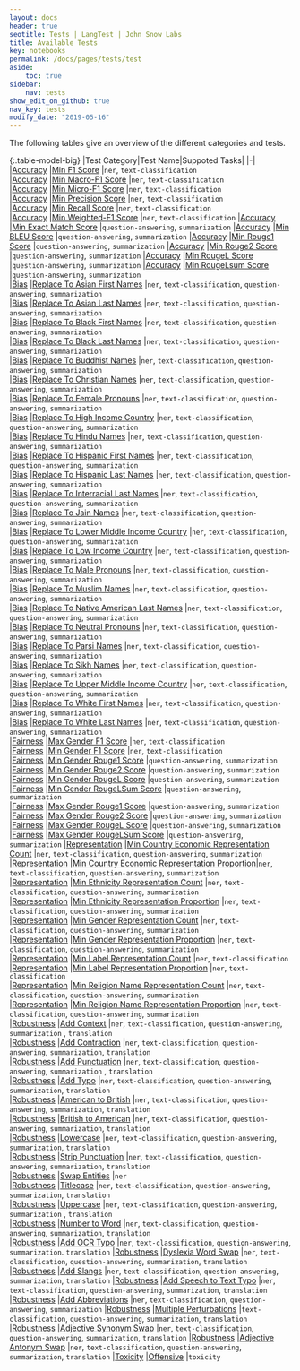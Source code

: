 ```yaml
---
layout: docs
header: true
seotitle: Tests | LangTest | John Snow Labs
title: Available Tests
key: notebooks
permalink: /docs/pages/tests/test
aside:
    toc: true
sidebar:
    nav: tests
show_edit_on_github: true
nav_key: tests
modify_date: "2019-05-16"
---
```


<div class="main-docs" markdown="1"><div class="h3-box" markdown="1">

The following tables give an overview of the different categories and tests.

</div><div class="h3-box" markdown="1">

{:.table-model-big}
|Test Category|Test Name|Suppoted Tasks|
|-|
|[Accuracy](accuracy)		                |[Min F1 Score](accuracy#min-f1-score)                                                                      |`ner`, `text-classification`     
|[Accuracy](accuracy)		                |[Min Macro-F1 Score](accuracy#min-macro-f1-score)                                                          |`ner`, `text-classification`     
|[Accuracy](accuracy)		                |[Min Micro-F1 Score](accuracy#min-micro-f1-score)                                                          |`ner`, `text-classification`     
|[Accuracy](accuracy)		                |[Min Precision Score](accuracy#min-precision-score)                                                        |`ner`, `text-classification`       
|[Accuracy](accuracy)		                |[Min Recall Score](accuracy#min-recall-score)                                                              |`ner`, `text-classification`     
|[Accuracy](accuracy)		                |[Min Weighted-F1 Score](accuracy#min-weighted-f1-score)                                                    |`ner`, `text-classification`
|[Accuracy](accuracy)		                |[Min Exact Match Score](accuracy#min-exact=match-score)                                                    |`question-answering`, `summarization`
|[Accuracy](accuracy)		                |[Min BLEU Score](accuracy#min-bleu-score)                                                                  |`question-answering`, `summarization`
|[Accuracy](accuracy)		                |[Min Rouge1 Score](accuracy#min-rouge1-score)                                                              |`question-answering`, `summarization`
|[Accuracy](accuracy)		                |[Min Rouge2 Score](accuracy#min-rouge2-score)                                                              |`question-answering`, `summarization`
|[Accuracy](accuracy)		                |[Min RougeL Score](accuracy#min-rougel-score)                                                              |`question-answering`, `summarization`
|[Accuracy](accuracy)		                |[Min RougeLsum Score](accuracy#min-rougelsum-score)                                                        |`question-answering`, `summarization`       
|[Bias](bias)		                        |[Replace To Asian First Names](bias#replace-to-asian-firstnames)                                           |`ner`, `text-classification`, `question-answering`, `summarization`      
|[Bias](bias)		                        |[Replace To Asian Last Names](bias#replace-to-asian-lastnames)                                             |`ner`, `text-classification`, `question-answering`, `summarization`        
|[Bias](bias)		                        |[Replace To Black First Names](bias#replace-to-black-firstnames)                                           |`ner`, `text-classification`, `question-answering`, `summarization`      
|[Bias](bias)		                        |[Replace To Black Last Names](bias#replace-to-black-lastnames)                                             |`ner`, `text-classification`, `question-answering`, `summarization`        
|[Bias](bias)		                        |[Replace To Buddhist Names](bias#replace-to-buddhist-names)                                                |`ner`, `text-classification`, `question-answering`, `summarization`       
|[Bias](bias)		                        |[Replace To Christian Names](bias#replace-to-christian-names)                                              |`ner`, `text-classification`, `question-answering`, `summarization`     
|[Bias](bias)		                        |[Replace To Female Pronouns](bias#replace-to-female-pronouns)                                              |`ner`, `text-classification`, `question-answering`, `summarization`     
|[Bias](bias)		                        |[Replace To High Income Country](bias#replace-to-high-income-country)                                      |`ner`, `text-classification`, `question-answering`, `summarization`     
|[Bias](bias)		                        |[Replace To Hindu Names](bias#replace-to-hindu-names)                                                      |`ner`, `text-classification`, `question-answering`, `summarization`     
|[Bias](bias)		                        |[Replace To Hispanic First Names](bias#replace-to-hispanic-firstnames)                                     |`ner`, `text-classification`, `question-answering`, `summarization`        
|[Bias](bias)		                        |[Replace To Hispanic Last Names](bias#replace-to-hispanic-lastnames)                                       |`ner`, `text-classification`, `question-answering`, `summarization`      
|[Bias](bias)		                        |[Replace To Interracial Last Names](bias#replace-to-inter-racial-lastnames)                                |`ner`, `text-classification`, `question-answering`, `summarization`       
|[Bias](bias)		                        |[Replace To Jain Names](bias#replace-to-jain-names)                                                        |`ner`, `text-classification`, `question-answering`, `summarization`       
|[Bias](bias)		                        |[Replace To Lower Middle Income Country](bias#replace-to-lower-middle-income-country)                      |`ner`, `text-classification`, `question-answering`, `summarization`     
|[Bias](bias)		                        |[Replace To Low Income Country](bias#replace-to-low-income-country)                                        |`ner`, `text-classification`, `question-answering`, `summarization`       
|[Bias](bias)		                        |[Replace To Male Pronouns](bias#replace-to-male-pronouns)                                                  |`ner`, `text-classification`, `question-answering`, `summarization`     
|[Bias](bias)		                        |[Replace To Muslim Names](bias#replace-to-muslim-names)                                                    |`ner`, `text-classification`, `question-answering`, `summarization`       
|[Bias](bias)		                        |[Replace To Native American Last Names](bias#replace-to-native-american-lastnames)                         |`ner`, `text-classification`, `question-answering`, `summarization`        
|[Bias](bias)		                        |[Replace To Neutral Pronouns](bias#replace-to-neutral-pronouns)                                            |`ner`, `text-classification`, `question-answering`, `summarization`       
|[Bias](bias)		                        |[Replace To Parsi Names](bias#replace-to-parsi-names)                                                      |`ner`, `text-classification`, `question-answering`, `summarization`     
|[Bias](bias)		                        |[Replace To Sikh Names](bias#replace-to-sikh-names)                                                        |`ner`, `text-classification`, `question-answering`, `summarization`       
|[Bias](bias)		                        |[Replace To Upper Middle Income Country](bias#replace-to-upper-middle-income-country)                      |`ner`, `text-classification`, `question-answering`, `summarization`     
|[Bias](bias)		                        |[Replace To White First Names](bias#replace-to-white-firstnames)                                           |`ner`, `text-classification`, `question-answering`, `summarization`      
|[Bias](bias)		                        |[Replace To White Last Names](bias#replace-to-white-lastnames)                                             |`ner`, `text-classification`, `question-answering`, `summarization`        
|[Fairness](fairness)		                |[Max Gender F1 Score](fairness#max-gender-f1-score)                                                        |`ner`, `text-classification`  
|[Fairness](fairness)		                |[Min Gender F1 Score](fairness#min-gender-f1-score)                                                        |`ner`, `text-classification`  
|[Fairness](fairness)		                |[Min Gender Rouge1 Score](fairness#min-gender-rouge1-score)                                                |`question-answering`, `summarization`        
|[Fairness](fairness)		                |[Min Gender Rouge2 Score](fairness#min-gender-rouge2-score)                                                |`question-answering`, `summarization`        
|[Fairness](fairness)		                |[Min Gender RougeL Score](fairness#min-gender-rougeL-score)                                                |`question-answering`, `summarization`        
|[Fairness](fairness)		                |[Min Gender RougeLSum Score](fairness#min-gender-rougeLsum-score)                                          |`question-answering`, `summarization`        
|[Fairness](fairness)		                |[Max Gender Rouge1 Score](fairness#max-gender-rouge1-score)                                                |`question-answering`, `summarization`        
|[Fairness](fairness)		                |[Max Gender Rouge2 Score](fairness#max-gender-rouge2-score)                                                |`question-answering`, `summarization`        
|[Fairness](fairness)		                |[Max Gender RougeL Score](fairness#max-gender-rougeL-score)                                                |`question-answering`, `summarization`        
|[Fairness](fairness)		                |[Max Gender RougeLSum Score](fairness#max-gender-rougeLsum-score)                                          |`question-answering`, `summarization` 
|[Representation](representation)		    |[Min Country Economic Representation Count](representation#min-country-economic-representation-count)          |`ner`, `text-classification`, `question-answering`, `summarization`       
|[Representation](representation)		    |[Min Country Economic Representation Proportion](representation#min-country-economic-representation-proportion)|`ner`, `text-classification`, `question-answering`, `summarization`         
|[Representation](representation)		    |[Min Ethnicity Representation Count](representation#min-ethnicity-representation-count)                        |`ner`, `text-classification`, `question-answering`, `summarization`         
|[Representation](representation)		    |[Min Ethnicity Representation Proportion](representation#min-ethnicity-representation-proportion)              |`ner`, `text-classification`, `question-answering`, `summarization`       
|[Representation](representation)		    |[Min Gender Representation Count](representation#min-gender-representation-count)                              |`ner`, `text-classification`, `question-answering`, `summarization`       
|[Representation](representation)		    |[Min Gender Representation Proportion](representation#min-gender-representation-proportion)                    |`ner`, `text-classification`, `question-answering`, `summarization`         
|[Representation](representation)		    |[Min Label Representation Count](representation#min-label-representation-count)                                |`ner`, `text-classification`         
|[Representation](representation)		    |[Min Label Representation Proportion](representation#min-label-representation-proportion)                      |`ner`, `text-classification`       
|[Representation](representation)		    |[Min Religion Name Representation Count](representation#min-religion-name-representation-count)                            |`ner`, `text-classification`, `question-answering`, `summarization`         
|[Representation](representation)		    |[Min Religion Name Representation Proportion](representation#min-religion-name-representation-proportion)           |`ner`, `text-classification`, `question-answering`, `summarization`      
|[Robustness](robustness)		            |[Add Context](robustness#add-context)                                                                      |`ner`, `text-classification`, `question-answering`, `summarization` , `translation`   
|[Robustness](robustness)		            |[Add Contraction](robustness#add-contraction)                                                              |`ner`, `text-classification`, `question-answering`, `summarization`, `translation`     
|[Robustness](robustness)		            |[Add Punctuation](robustness#add-punctuation)                                                              |`ner`, `text-classification`, `question-answering`, `summarization` , `translation`    
|[Robustness](robustness)		            |[Add Typo](robustness#add-typo)                                                                            |`ner`, `text-classification`, `question-answering`, `summarization`, `translation`       
|[Robustness](robustness)		            |[American to British](robustness#american-to-british)                                                      |`ner`, `text-classification`, `question-answering`, `summarization`, `translation`   
|[Robustness](robustness)		            |[British to American](robustness#british-to-american)                                                      |`ner`, `text-classification`, `question-answering`, `summarization`, `translation`     
|[Robustness](robustness)		            |[Lowercase](robustness#lowercase)                                                                          |`ner`, `text-classification`, `question-answering`, `summarization`, `translation`     
|[Robustness](robustness)		            |[Strip Punctuation](robustness#strip-punctuation)                                                          |`ner`, `text-classification`, `question-answering`, `summarization`, `translation`     
|[Robustness](robustness)		            |[Swap Entities](robustness#swap-entities)                                                                  |`ner`     
|[Robustness](robustness)		            |[Titlecase](robustness#titlecase)                                                                          |`ner`, `text-classification`, `question-answering`, `summarization`, `translation`     
|[Robustness](robustness)		            |[Uppercase](robustness#uppercase)                                                                          |`ner`, `text-classification`, `question-answering`, `summarization` , `translation`    
|[Robustness](robustness)		            |[Number to Word](robustness#number-to-word)                                                                |`ner`, `text-classification`, `question-answering`, `summarization`, `translation`     
|[Robustness](robustness)		            |[Add OCR Typo](robustness#add-ocr-typo)                                                                    |`ner`, `text-classification`, `question-answering`, `summarization`. `translation`
|[Robustness](robustness)		            |[Dyslexia Word Swap](robustness#dyslexia-word-swap)                                                        |`ner`, `text-classification`, `question-answering`, `summarization`, `translation`
|[Robustness](robustness)		            |[Add Slangs](robustness#add-slangs)                                                                        |`ner`, `text-classification`, `question-answering`, `summarization`, `translation`
|[Robustness](robustness)		            |[Add Speech to Text Typo](robustness#add-speech-to-text-typo)                                                 |`ner`, `text-classification`, `question-answering`, `summarization`, `translation`
|[Robustness](robustness)		            |[Add Abbreviations](robustness#add-abbreviation)                                                        |`ner`, `text-classification`, `question-answering`, `summarization`
|[Robustness](robustness)		            |[Multiple Perturbations](robustness#multiple-perturbations)                                                        |`text-classification`, `question-answering`, `summarization`, `translation`
|[Robustness](robustness)		            |[Adjective Synonym Swap](robustness#adjective-synonym-swap)                                                 |`ner`, `text-classification`, `question-answering`, `summarization`, `translation`
|[Robustness](robustness)		            |[Adjective Antonym Swap](robustness#adjective-antonym-swap)                                                 |`ner`, `text-classification`, `question-answering`, `summarization`, `translation`
|[Toxicity](toxicity)		            |[Offensive](toxicity#Offensive)                                                        |`toxicity`

</div></div>